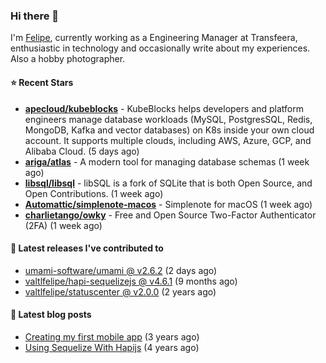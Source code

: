 ### Hi there 👋

I'm [Felipe](https://felipe.im), currently working as a Engineering Manager at Transfeera, enthusiastic in technology and occasionally write about my experiences. Also a hobby photographer.

#### ⭐ Recent Stars
- **[apecloud/kubeblocks](https://github.com/apecloud/kubeblocks)** - KubeBlocks helps developers and platform engineers manage database workloads (MySQL, PostgresSQL,  Redis, MongoDB, Kafka and vector databases) on K8s inside your own cloud account. It supports multiple clouds, including AWS, Azure, GCP, and Alibaba Cloud. (5 days ago)
- **[ariga/atlas](https://github.com/ariga/atlas)** - A modern tool for managing database schemas (1 week ago)
- **[libsql/libsql](https://github.com/libsql/libsql)** - libSQL is a fork of SQLite that is both Open Source, and Open Contributions. (1 week ago)
- **[Automattic/simplenote-macos](https://github.com/Automattic/simplenote-macos)** - Simplenote for macOS (1 week ago)
- **[charlietango/owky](https://github.com/charlietango/owky)** - Free and Open Source Two-Factor Authenticator (2FA) (1 week ago)

#### 🚀 Latest releases I've contributed to


- [umami-software/umami @ v2.6.2](https://github.com/umami-software/umami/releases/tag/v2.6.2) (2 days ago)
- [valtlfelipe/hapi-sequelizejs @ v4.6.1](https://github.com/valtlfelipe/hapi-sequelizejs/releases/tag/v4.6.1) (9 months ago)
- [valtlfelipe/statuscenter @ v2.0.0](https://github.com/valtlfelipe/statuscenter/releases/tag/v2.0.0) (2 years ago)

#### 📄 Latest blog posts
- [Creating my first mobile app](https://felipe.im/posts/creating-my-first-mobile-app/) (3 years ago)
- [Using Sequelize With Hapijs](https://felipe.im/posts/using-sequelize-with-hapijs/) (4 years ago)